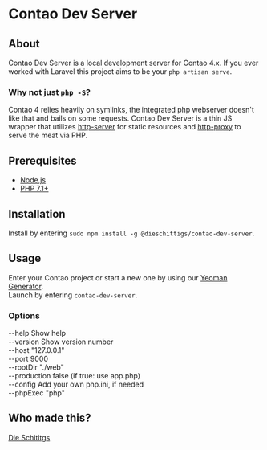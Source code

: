 # Contao Dev Server

## About
Contao Dev Server is a local development server for Contao 4.x. If you ever worked with Laravel
this project aims to be your `php artisan serve`.

### Why not just `php -S`?
Contao 4 relies heavily on symlinks, the integrated php webserver doesn't like that and bails on some requests.
Contao Dev Server is a thin JS wrapper that utilizes [http-server](https://github.com/indexzero/http-server)
for static resources and [http-proxy](https://github.com/nodejitsu/node-http-proxy) to serve the meat via PHP.

## Prerequisites

- [Node.js](https://nodejs.org/)
- [PHP 7.1+](http://www.php.net/)

## Installation

Install by entering `sudo npm install -g @dieschittigs/contao-dev-server`.

## Usage

Enter your Contao project or start a new one by using our [Yeoman Generator](https://github.com/dieschittigs/yeoman-contao).  
Launch by entering `contao-dev-server`.

### Options

--help        Show help  
--version     Show version number  
--host        "127.0.0.1"  
--port        9000  
--rootDir     "./web"  
--production  false (if true: use app.php)  
--config      Add your own php.ini, if needed  
--phpExec     "php"

## Who made this?

[Die Schititgs](https://dieschittigs.de)
